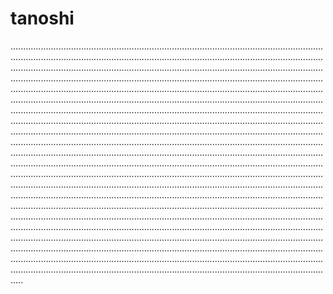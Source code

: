 # tanoshi
.............................................................................................................................................................................................................................................................................................................................................................................................................................................................................................................................................................................................................................................................................................................................................................................................................................................................................................................................................................................................................................................................................................................................................................................................................................................................................................................................................................................................................................................................................................................................................................................................................................................................................................................................................................................................................................................................................................................................................................................................................................................................................................................................................................................................................................................................................................................................................................................................................................................................................................................................................................................................................................................................................................................................................................................................................................................